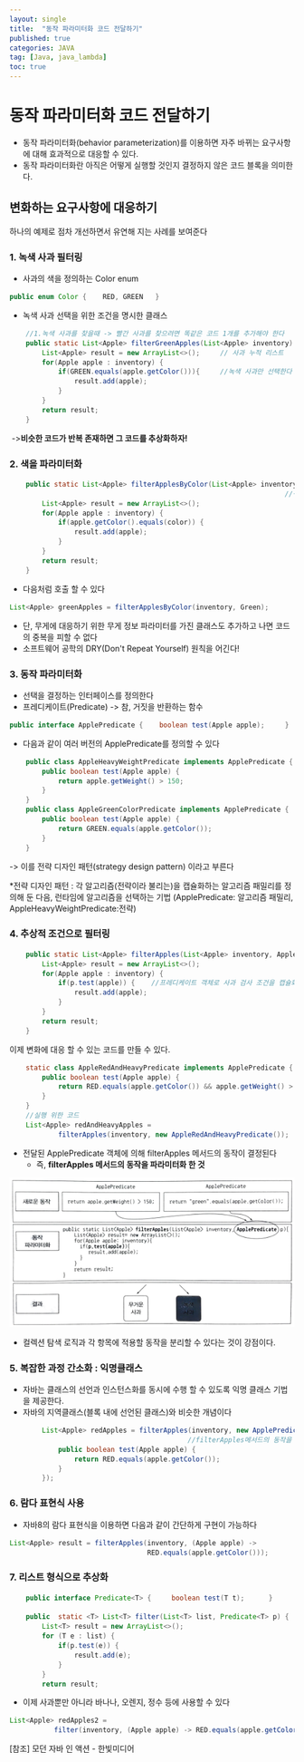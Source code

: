 ```yaml
---
layout: single
title:  "동작 파라미터화 코드 전달하기"
published: true
categories: JAVA
tag: [Java, java_lambda]
toc: true
---
```


# 동작 파라미터화 코드 전달하기

-  동작 파라미터화(behavior parameterization)를 이용하면 자주 바뀌는 요구사항에 대해 효과적으로 대응할 수 있다.
- 동작 파라미터화란 아직은 어떻게 실행할 것인지 결정하지 않은 코드 블록을 의미한다.



## 변화하는 요구사항에 대응하기 

하나의 예제로 점차 개선하면서 유연해 지는 사례를 보여준다

### 1. 녹색 사과 필터링

- 사과의 색을 정의하는 Color enum

```java
public enum Color {    RED, GREEN	}
```

- 녹색 사과 선택을 위한 조건을 명시한 클래스

```java
    //1.녹색 사과를 찾을때 -> 빨간 사과를 찾으려면 똑같은 코드 1개를 추가해야 한다
    public static List<Apple> filterGreenApples(List<Apple> inventory) {
        List<Apple> result = new ArrayList<>();     // 사과 누적 리스트
        for(Apple apple : inventory) {
            if(GREEN.equals(apple.getColor())){     //녹색 사과만 선택한다
                result.add(apple);
            }
        }
        return result;
    }
```

​	->**비슷한 코드가 반복 존재하면 그 코드를 추상화하자!**

### 2. 색을 파라미터화

```java
    public static List<Apple> filterApplesByColor(List<Apple> inventory, Color color) {
        															//색을 파라미터화
        List<Apple> result = new ArrayList<>();
        for(Apple apple : inventory) {
            if(apple.getColor().equals(color)) {
                result.add(apple);
            }
        }
        return result;
    }
```

- 다음처럼 호출 할 수 있다

```java
List<Apple> greenApples = filterApplesByColor(inventory, Green);
```

- 단, 무게에 대응하기 위한 무게 정보 파라미터를 가진 클래스도 추가하고 나면 코드의 중복을 피할 수 없다
- 소프트웨어 공학의 DRY(Don't Repeat Yourself) 원칙을 어긴다!

### 3. 동작 파라미터화

- 선택을 결정하는 인터페이스를 정의한다
- 프레디케이트(Predicate) -> 참, 거짓을 반환하는 함수

```java
public interface ApplePredicate {    boolean test(Apple apple);		}
```

- 다음과 같이 여러 버전의 ApplePredicate를 정의할 수 있다

```java
    public class AppleHeavyWeightPredicate implements ApplePredicate {  //무거운 사과만 선택
        public boolean test(Apple apple) {
            return apple.getWeight() > 150;
        }
    }
    public class AppleGreenColorPredicate implements ApplePredicate {   //녹색 사과만 선택
        public boolean test(Apple apple) {
            return GREEN.equals(apple.getColor());
        }
    }
```

-> 이를 전략 디자인 패턴(strategy design pattern) 이라고 부른다

*전략 디자인 패턴 : 각 알고리즘(전략이라 불리는)을 캡슐화하는 알고리즘 패밀리를 정의해 둔 다음, 런타임에 알고리즘을 선택하는 기법 (ApplePredicate: 알고리즘 패밀리, AppleHeavyWeightPredicate:전략)



### 4. 추상적 조건으로 필터링

```java
    public static List<Apple> filterApples(List<Apple> inventory, ApplePredicate p) {
        List<Apple> result = new ArrayList<>();
        for(Apple apple : inventory) {
            if(p.test(apple)) {    //프레디케이트 객체로 사과 검사 조건을 캡슐화
                result.add(apple);
            }
        }
        return result;
    }
```

이제 변화에 대응 할 수 있는 코드를 만들 수 있다.

```java
    static class AppleRedAndHeavyPredicate implements ApplePredicate {
        public boolean test(Apple apple) {
            return RED.equals(apple.getColor()) && apple.getWeight() > 150;
        }
    }
	//실행 위한 코드
    List<Apple> redAndHeavyApples =
            filterApples(inventory, new AppleRedAndHeavyPredicate());
```

- 전달된 ApplePredicate 객체에 의해 filterApples 메서드의 동작이 결정된다 
  - 즉, **filterApples 메서드의 동작을 파라미터화 한 것**

![parameter](/images/2022-03-14-JavaFirst/parameter.png)

- 컬렉션 탐색 로직과 각 항목에 적용할 동작을 분리할 수 있다는 것이 강점이다.



### 5. 복잡한 과정 간소화 : 익명클래스

- 자바는 클래스의 선언과 인스턴스화를 동시에 수행 할 수 있도록 익명 클래스 기법을 제공한다.
- 자바의 지역클래스(블록 내에 선언된 클래스)와 비슷한 개념이다

```java
        List<Apple> redApples = filterApples(inventory, new ApplePredicate() {
                                            //filterApples메서드의 동작을 직접 파라미터화함
            public boolean test(Apple apple) {
                return RED.equals(apple.getColor());
            }
        });
```



### 6. **람다 표현식** 사용

- 자바8의 람다 표현식을 이용하면 다음과 같이 간단하게 구현이 가능하다

```java
List<Apple> result = filterApples(inventory, (Apple apple) -> 	
                                  RED.equals(apple.getColor()));
```



### 7. 리스트 형식으로 추상화

```java
	public interface Predicate<T> {		boolean test(T t);		}

    public  static <T> List<T> filter(List<T> list, Predicate<T> p) {
        List<T> result = new ArrayList<>();
        for (T e : list) {
            if(p.test(e)) {
                result.add(e);
            }
        }
        return result;
```

- 이제 사과뿐만 아니라 바나나, 오렌지, 정수 등에 사용할 수 있다

```java
List<Apple> redApples2 =
           filter(inventory, (Apple apple) -> RED.equals(apple.getColor()));
```



[참조] 모던 자바 인 액션 - 한빛미디어
